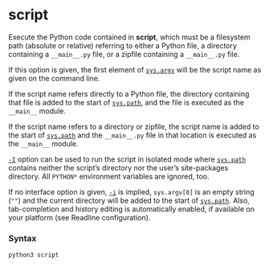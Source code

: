 # script

Execute the Python code contained in **script**, which must be a filesystem path (absolute or relative) referring to either a Python file, a directory containing a `__main__.py` file, or a zipfile containing a `__main__.py` file.

If this option is given, the first element of [`sys.argv`](/modules/sys/argv.md) will be the script name as given on the command line.

If the script name refers directly to a Python file, the directory containing that file is added to the start of [`sys.path`](/modules/sys/path.md), and the file is executed as the `__main__` module.

If the script name refers to a directory or zipfile, the script name is added to the start of [`sys.path`](/modules/sys/path.md) and the `__main__.py` file in that location is executed as the `__main__` module.

[`-I`](/cli/Miscellaneous/I.md) option can be used to run the script in isolated mode where [`sys.path`](/modules/sys/path.md) contains neither the script’s directory nor the user’s site-packages directory. All `PYTHON*` environment variables are ignored, too.

If no interface option is given, [`-i`](/cli/Miscellaneous/-i.md) is implied, `sys.argv[0]` is an empty string (`""`) and the current directory will be added to the start of [`sys.path`](/modules/sys/path.md). Also, tab-completion and history editing is automatically enabled, if available on your platform (see Readline configuration).

### Syntax

```shell
python3 script
```